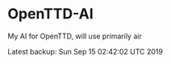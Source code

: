# OpenTTD-AI
My AI for OpenTTD, will use primarily air

Latest backup: Sun Sep 15 02:42:02 UTC 2019

